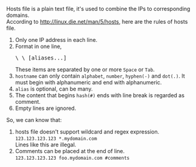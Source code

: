 Hosts file is a plain text file, it's used to combine the IPs to corresponding domains.  
According to http://linux.die.net/man/5/hosts, here are the rules of hosts file.

1. Only one IP address in each line.
2. Format in one line,
   <pre>\<ip-address\> \<hostname\> [aliases...]</pre>
   These items are separated by one or more `Space` or `Tab`.
3. `hostname` can only contain `alphabet`, `number`, `hyphen(-)` and `dot(.)`. It must begin with alphanumeric and end with alphanumeric.
4. `alias` is optional, can be many.
5. The content that begins `hash(#)` ends with line break is regarded as comment.
6. Empty lines are ignored.

So, we can know that:

1. hosts file doesn't support wildcard and regex expression.  
   `123.123.123.123 *.mydomain.com`  
   Lines like this are illegal.
2. Comments can be placed at the end of line.  
   `123.123.123.123 foo.mydomain.com #comments`